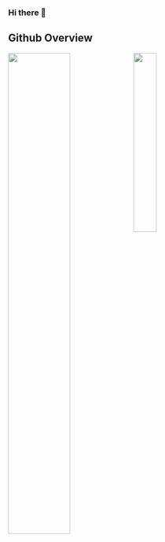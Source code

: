 ### Hi there 👋

## Github Overview

<img width="50%" align="left" src="https://github-readme-stats.vercel.app/api?username=kaos-XIII&show_icons=true&hide_border=true&theme=dark"/>

<img width="30.5%" align="center" src="https://github-readme-stats.vercel.app/api/top-langs/?username=kaos-XIII&show_icons=true&hide_border=true&theme=dark"/>

<!--
**kaos-XIII/kaos-XIII** is a ✨ _special_ ✨ repository because its `README.md` (this file) appears on your GitHub profile.

Here are some ideas to get you started:

- 🔭 I’m currently working on ...
- 🌱 I’m currently learning ...
- 👯 I’m looking to collaborate on ...
- 🤔 I’m looking for help with ...
- 💬 Ask me about ...
- 📫 How to reach me: ...
- 😄 Pronouns: ...
- ⚡ Fun fact: ...
-->
